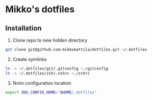 # Mikko's dotfiles

## Installation

1. Clone repo to new hidden directory

```bash
git clone git@github.com:mikkomattila/dotfiles.git ~/.dotfiles
```

2. Create symlinks

```bash
ln -s ~/.dotfiles/git/.gitconfig ~./gitconfig
ln -s ~/.dotfiles/zsh/.zshrc ~./zshrc
```

3. Nvim configuration location

```bash
export XDG_CONFIG_HOME="$HOME/.dotfiles"
```
